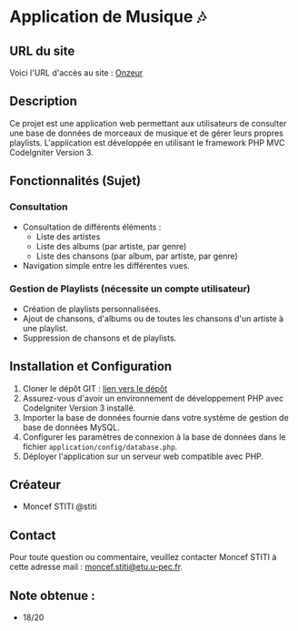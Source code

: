 # Application de Musique 🎶

## URL du site
Voici l'URL d'accès au site : [Onzeur](https://dwarves.iut-fbleau.fr/~stiti/BUT1/SAE/Onzeur/SAE_2.02/CodeIgniter-3.1.13/)

## Description
Ce projet est une application web permettant aux utilisateurs de consulter une base de données de morceaux de musique et de gérer leurs propres playlists. L'application est développée en utilisant le framework PHP MVC CodeIgniter Version 3.

## Fonctionnalités (Sujet)
### Consultation
- Consultation de différents éléments :
  - Liste des artistes
  - Liste des albums (par artiste, par genre)
  - Liste des chansons (par album, par artiste, par genre)
- Navigation simple entre les différentes vues.

### Gestion de Playlists (nécessite un compte utilisateur)
- Création de playlists personnalisées.
- Ajout de chansons, d'albums ou de toutes les chansons d'un artiste à une playlist.
- Suppression de chansons et de playlists.

## Installation et Configuration
1. Cloner le dépôt GIT : [lien vers le dépôt](https://grond.iut-fbleau.fr/stiti/SAE_2.02)
2. Assurez-vous d'avoir un environnement de développement PHP avec CodeIgniter Version 3 installé.
3. Importer la base de données fournie dans votre système de gestion de base de données MySQL.
4. Configurer les paramètres de connexion à la base de données dans le fichier `application/config/database.php`.
5. Déployer l'application sur un serveur web compatible avec PHP.

## Créateur
- Moncef STITI @stiti

## Contact
Pour toute question ou commentaire, veuillez contacter Moncef STITI à cette adresse mail : [moncef.stiti@etu.u-pec.fr](moncef.stiti@etu.u-pec.fr).

## Note obtenue : 
- 18/20

